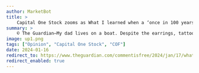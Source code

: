 ```yaml
---
author: MarketBot
title: >
    Capital One Stock zooms as What I learned when a ‘once in 100 years’ flood hit my city
summary: >
    © The Guardian—My dad lives on a boat. Despite the earrings, tattoos, missing teeth and bare feet, he is not a pirate – just a man with an expensive divorce and a public sector job, living in one of the most unaffordable cities in the UK.
image: up1.png
tags: ["Opinion", "Capital One Stock", "COF"]
date: 2024-01-16
redirect_to: https://www.theguardian.com/commentisfree/2024/jan/17/what-i-learned-when-a-once-in-100-years-flood-hit-my-city-10-years-after-the-last-one
redirect_enabled: true
---
```

